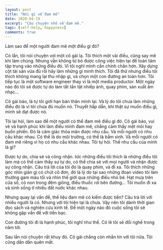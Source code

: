 ```yaml
---
layout: post
title: "Nói gì về đam mê"
date: 2020-04-19
excerpt: "Câu chuyện nhỏ về đam mê."
tags: [self-help, happyness]
comments: true
---
```


Làm sao để một người đam mê một điều gì đó?

Có lần, tôi nói chuyện vơi một cô gái lạ. Tôi thích một vài điều, cũng say mê khi làm chúng. Nhưng vẫn không từ bỏ được công việc hiện tại để toàn tâm tập trung vào những điều đó. Vì tôi nghĩ mình cần chính chắn hơn. Xây dựng cột tài sản vừa đủ rồi hãy làm những gì mình thích. Tôi đã thử nhưng điều tôi thích không mang lại thu nhập gì, và chọn một con đường an toàn hơn. Tôi tiếp tục là một software engineer thay vì là một media productor. Một ngày nào đó tôi sẽ được tự do làm tất tần tật nhiếp ảnh, quay phim, sản xuất âm nhạc...

Cô gái bảo, là tự tôi giới hạn bản thân mình lại. Và lý do tôi chưa làm những điều đó là vì tôi chưa đủ muốn nó. Thuyết hấp dẫn, khi thật sự muốn điều gì, mình sẽ đạt được nó.

Tôi lại hỏi, làm sao để một người có thể đam mê điều gì đó.
Cô gái bảo, vui vẻ và hạnh phúc khi làm điều mình đam mê, chẳng cảm thấy mệt mỏi hay buồn phiền. Đó là cảm giác thỏa mãn được nhu cầu. Và mỗi người có nhu cầu khác nhau. Có thể là do môi trường, có thể là bẩm sinh. Và mỗi người có đam mê riêng vì họ có nhu cầu khác nhau.
Tôi tự hỏi. Thế nhu cầu của mình là gì?

Được tự do, chia sẻ và công nhận. tức những điều tôi thích là những điều tôi làm mà có thể cảm thấy sự tự do, có thể chia sẻ với mọi người và nhận được sự công nhận. Câu trả lời của tôi đó là quay phim, và đi xa. Tôi thích những góc nhìn giản gị có chút cô đơn, đó là lý do tại sao những đoạn video tôi làm thường gam màu tối và nhìn thế giới qua những điều nhỏ bé. Hạt mưa trên cửa sổ, cỏ non trong đêm giông, điếu thuốc rơi bên đường... 
Tôi muốn đi xa và sinh sống ở nhiều đất nước khác nhau. 

Nhưng quay lại vấn đề, thế liệu đam mê có kiếm được tiền? Câu trả lời với nhiều người là có. Nhưng với tôi hiện tại là chưa. Vậy nên tôi dành thời gian đọc sách và nghiên cứu kinh tế. Để một ngày nào đó cuộc sống tôi sẽ không gặp vấn đề với tiền bạc.

Con đường tôi đi là hạnh phúc, tôi nghĩ như thế. Có lẽ tôi sẽ đổi nghề trong năm tới. 

Sau lần nói chuyện rất khuy đó. Cô gái chẳng còn nhắn tin với tôi nữa. Tôi cũng dần dần quên mất.
